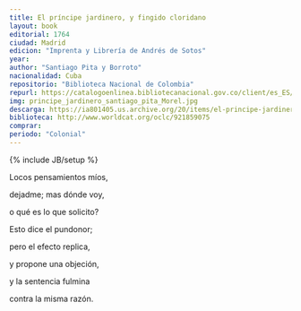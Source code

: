 ```yaml
---
title: El príncipe jardinero, y fingido cloridano
layout: book
editorial: 1764
ciudad: Madrid
edicion: "Imprenta y Librería de Andrés de Sotos"
year: 
author: "Santiago Pita y Borroto"
nacionalidad: Cuba
repositorio: "Biblioteca Nacional de Colombia"
repurl: https://catalogoenlinea.bibliotecanacional.gov.co/client/es_ES/default
img: principe_jardinero_santiago_pita_Morel.jpg
descarga: https://ia801405.us.archive.org/20/items/el-principe-jardinero-santiago-de-pita/El%20principe%20jardinero%20-%20Santiago%20de%20Pita.pdf
biblioteca: http://www.worldcat.org/oclc/921859075
comprar: 
periodo: "Colonial"
---
```

{% include JB/setup %}

Locos pensamientos míos,
 
dejadme; mas dónde voy,
 
o qué es lo que solicito?
 
Esto dice el pundonor; 
 
pero el efecto replica,
 
y propone una objeción,
 
y la sentencia fulmina
 
contra la misma razón.
